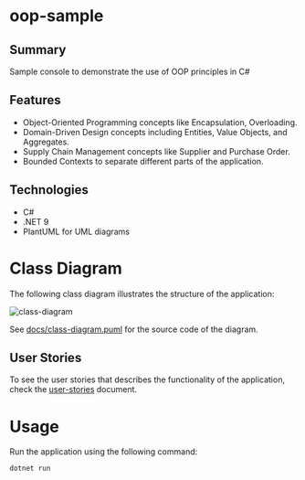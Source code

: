 # oop-sample

## Summary
Sample console to demonstrate the use of OOP principles in C#

## Features
- Object-Oriented Programming concepts like Encapsulation, Overloading.
- Domain-Driven Design concepts including Entities, Value Objects, and Aggregates.
- Supply Chain Management concepts like Supplier and Purchase Order.
- Bounded Contexts to separate different parts of the application.

## Technologies
- C#
- .NET 9
- PlantUML for UML diagrams

# Class Diagram
The following class diagram illustrates the structure of the application:

![class-diagram](https://www.plantuml.com/plantuml/proxy?src=https://raw.githubusercontent.com/JuarezLn10/oop-sample/refs/heads/main/docs/class-diagram.puml)

See [docs/class-diagram.puml](docs/class-diagram.puml) for the source code of the diagram.

## User Stories
To see the user stories that describes the functionality of the application, check the [user-stories](docs/user-stories.md) document.

# Usage
Run the application using the following command:

```bash
dotnet run
```